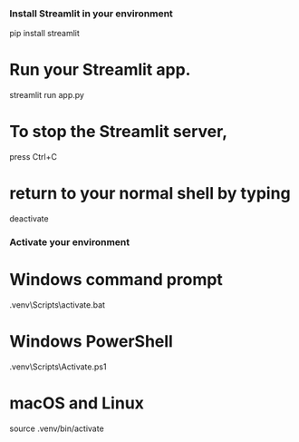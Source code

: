 ### Install Streamlit in your environment
pip install streamlit
# Run your Streamlit app.
streamlit run app.py
# To stop the Streamlit server, 
press Ctrl+C

# return to your normal shell by typing
deactivate
### Activate your environment
# Windows command prompt
.venv\Scripts\activate.bat

# Windows PowerShell
.venv\Scripts\Activate.ps1

# macOS and Linux
source .venv/bin/activate
